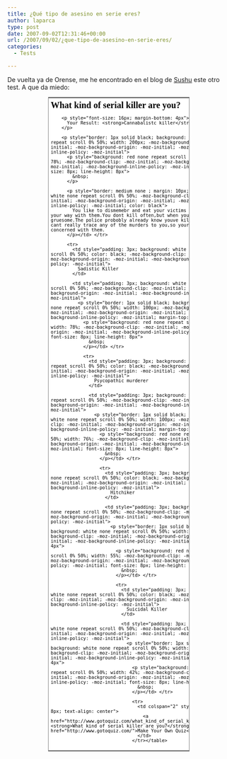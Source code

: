 ```yaml
---
title: ¿Qué tipo de asesino en serie eres?
author: laparca
type: post
date: 2007-09-02T12:31:46+00:00
url: /2007/09/02/¿que-tipo-de-asesino-en-serie-eres/
categories:
  - Tests

---
```

De vuelta ya de Orense, me he encontrado en el blog de <a href="http://www.sushu.eu/" target="_blank">Sushu</a> este otro test. A que da miedo:

<p align="center">
  <table style="border: 1px solid gray; width: 320px; font-family: arial,verdana,sans-serif; font-style: normal; font-variant: normal; font-weight: normal; font-size: 12px; line-height: normal; font-size-adjust: none; font-stretch: normal; background-color: white">
    <tr>
      <td colspan="2" style="padding: 5px; background: white none repeat scroll 0% 50%; -moz-background-clip: -moz-initial; -moz-background-origin: -moz-initial; -moz-background-inline-policy: -moz-initial; color: black">
        <strong style="font-family: 'Times New Roman',serif; font-style: normal; font-variant: normal; font-weight: bold; font-size: 20px; line-height: normal; font-size-adjust: none; font-stretch: normal; display: block; margin-bottom: 8px">What kind of serial killer are you?</strong></p> 
        
        <p style="font-size: 16px; margin-bottom: 4px">
          Your Result: <strong>Cannabalistc killer</strong>
        </p>
        
        <p style="border: 1px solid black; background: white none repeat scroll 0% 50%; width: 200px; -moz-background-clip: -moz-initial; -moz-background-origin: -moz-initial; -moz-background-inline-policy: -moz-initial">
          <p style="background: red none repeat scroll 0% 50%; width: 78%; -moz-background-clip: -moz-initial; -moz-background-origin: -moz-initial; -moz-background-inline-policy: -moz-initial; font-size: 8px; line-height: 8px">
            &nbsp;
          </p>
          
          <p style="border: medium none ; margin: 10px; background: white none repeat scroll 0% 50%; -moz-background-clip: -moz-initial; -moz-background-origin: -moz-initial; -moz-background-inline-policy: -moz-initial; color: black">
            You like to dismemebr and eat your victims after youve had your way with them.You dont kill often,but when you do its gruesome.The police probobly already know youve killed,but they cant really trace any of the murders to you,so your not really concerned with them.
          </p></td> </tr> 
          
          <tr>
            <td style="padding: 3px; background: white none repeat scroll 0% 50%; color: black; -moz-background-clip: -moz-initial; -moz-background-origin: -moz-initial; -moz-background-inline-policy: -moz-initial">
              Sadistic Killer
            </td>
            
            <td style="padding: 3px; background: white none repeat scroll 0% 50%; -moz-background-clip: -moz-initial; -moz-background-origin: -moz-initial; -moz-background-inline-policy: -moz-initial">
              <p style="border: 1px solid black; background: white none repeat scroll 0% 50%; width: 100px; -moz-background-clip: -moz-initial; -moz-background-origin: -moz-initial; -moz-background-inline-policy: -moz-initial; margin-top: 4px">
                <p style="background: red none repeat scroll 0% 50%; width: 78%; -moz-background-clip: -moz-initial; -moz-background-origin: -moz-initial; -moz-background-inline-policy: -moz-initial; font-size: 8px; line-height: 8px">
                  &nbsp;
                </p></td> </tr> 
                
                <tr>
                  <td style="padding: 3px; background: white none repeat scroll 0% 50%; color: black; -moz-background-clip: -moz-initial; -moz-background-origin: -moz-initial; -moz-background-inline-policy: -moz-initial">
                    Psycopathic murderer
                  </td>
                  
                  <td style="padding: 3px; background: white none repeat scroll 0% 50%; -moz-background-clip: -moz-initial; -moz-background-origin: -moz-initial; -moz-background-inline-policy: -moz-initial">
                    <p style="border: 1px solid black; background: white none repeat scroll 0% 50%; width: 100px; -moz-background-clip: -moz-initial; -moz-background-origin: -moz-initial; -moz-background-inline-policy: -moz-initial; margin-top: 4px">
                      <p style="background: red none repeat scroll 0% 50%; width: 76%; -moz-background-clip: -moz-initial; -moz-background-origin: -moz-initial; -moz-background-inline-policy: -moz-initial; font-size: 8px; line-height: 8px">
                        &nbsp;
                      </p></td> </tr> 
                      
                      <tr>
                        <td style="padding: 3px; background: white none repeat scroll 0% 50%; color: black; -moz-background-clip: -moz-initial; -moz-background-origin: -moz-initial; -moz-background-inline-policy: -moz-initial">
                          Hitchiker
                        </td>
                        
                        <td style="padding: 3px; background: white none repeat scroll 0% 50%; -moz-background-clip: -moz-initial; -moz-background-origin: -moz-initial; -moz-background-inline-policy: -moz-initial">
                          <p style="border: 1px solid black; background: white none repeat scroll 0% 50%; width: 100px; -moz-background-clip: -moz-initial; -moz-background-origin: -moz-initial; -moz-background-inline-policy: -moz-initial; margin-top: 4px">
                            <p style="background: red none repeat scroll 0% 50%; width: 55%; -moz-background-clip: -moz-initial; -moz-background-origin: -moz-initial; -moz-background-inline-policy: -moz-initial; font-size: 8px; line-height: 8px">
                              &nbsp;
                            </p></td> </tr> 
                            
                            <tr>
                              <td style="padding: 3px; background: white none repeat scroll 0% 50%; color: black; -moz-background-clip: -moz-initial; -moz-background-origin: -moz-initial; -moz-background-inline-policy: -moz-initial">
                                Suicidal Killer
                              </td>
                              
                              <td style="padding: 3px; background: white none repeat scroll 0% 50%; -moz-background-clip: -moz-initial; -moz-background-origin: -moz-initial; -moz-background-inline-policy: -moz-initial">
                                <p style="border: 1px solid black; background: white none repeat scroll 0% 50%; width: 100px; -moz-background-clip: -moz-initial; -moz-background-origin: -moz-initial; -moz-background-inline-policy: -moz-initial; margin-top: 4px">
                                  <p style="background: red none repeat scroll 0% 50%; width: 42%; -moz-background-clip: -moz-initial; -moz-background-origin: -moz-initial; -moz-background-inline-policy: -moz-initial; font-size: 8px; line-height: 8px">
                                    &nbsp;
                                  </p></td> </tr> 
                                  
                                  <tr>
                                    <td colspan="2" style="padding: 8px; text-align: center">
                                      <a href="http://www.gotoquiz.com/what_kind_of_serial_killer_are_you"><strong>What kind of serial killer are you?</strong></a><br /> <a href="http://www.gotoquiz.com/">Make Your Own Quiz</a>
                                    </td>
                                  </tr></table>